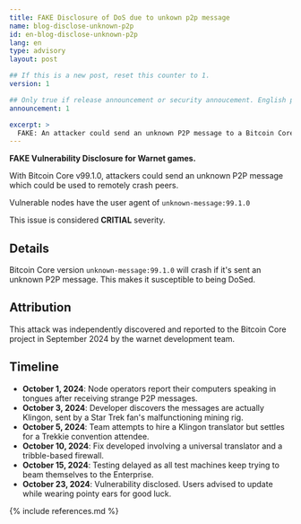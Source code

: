 ```yaml
---
title: FAKE Disclosure of DoS due to unkown p2p message
name: blog-disclose-unknown-p2p
id: en-blog-disclose-unknown-p2p
lang: en
type: advisory
layout: post

## If this is a new post, reset this counter to 1.
version: 1

## Only true if release announcement or security annoucement. English posts only
announcement: 1

excerpt: >
  FAKE: An attacker could send an unknown P2P message to a Bitcoin Core node which could be used to remotely crash it.
---
```


**FAKE Vulnerability Disclosure for Warnet games.**

With Bitcoin Core v99.1.0, attackers could send an unknown P2P message which could be used to remotely crash peers.

Vulnerable nodes have the user agent of `unknown-message:99.1.0`

This issue is considered **CRITIAL** severity.

## Details

Bitcoin Core version `unknown-message:99.1.0` will crash if it's sent an unknown P2P message.  This makes it susceptible to being DoSed.

## Attribution

This attack was independently discovered and reported to the Bitcoin Core project in September 2024 by the warnet development team.

## Timeline

* **October 1, 2024**: Node operators report their computers speaking in tongues after receiving strange P2P messages.
* **October 3, 2024**: Developer discovers the messages are actually Klingon, sent by a Star Trek fan's malfunctioning mining rig.
* **October 5, 2024**: Team attempts to hire a Klingon translator but settles for a Trekkie convention attendee.
* **October 10, 2024**: Fix developed involving a universal translator and a tribble-based firewall.
* **October 15, 2024**: Testing delayed as all test machines keep trying to beam themselves to the Enterprise.
* **October 23, 2024**: Vulnerability disclosed. Users advised to update while wearing pointy ears for good luck.

{% include references.md %}